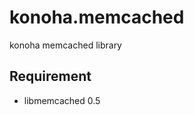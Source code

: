 konoha.memcached
===========

konoha memcached library

Requirement
----------

 * libmemcached 0.5
